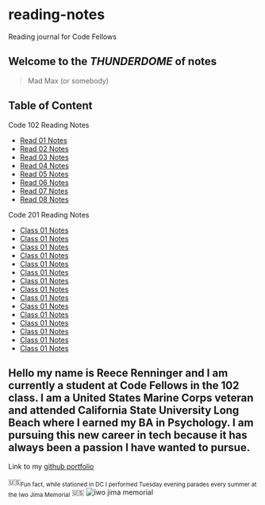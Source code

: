# reading-notes

Reading journal for Code Fellows

## **Welcome to the _THUNDERDOME_ of notes**

> Mad Max (or somebody)

## Table of Content

Code 102 Reading Notes

- [Read 01 Notes](102ClassNotes/read01notes.md)
- [Read 02 Notes](102ClassNotes/read02notes.md)
- [Read 03 Notes](102ClassNotes/read03notes.md)
- [Read 04 Notes](102ClassNotes/read04notes.md)
- [Read 05 Notes](102ClassNotes/read05notes.md)
- [Read 06 Notes](102ClassNotes/read06notes.md)
- [Read 07 Notes](102ClassNotes/read07notes.md)
- [Read 08 Notes](102ClassNotes/read08notes.md)

Code 201 Reading Notes

- [Class 01 Notes](201ClassNotes/201classOne.md)
- [Class 01 Notes](201ClassNotes/201classTwo.md)
- [Class 01 Notes](201ClassNotes/201classThree.md)
- [Class 01 Notes](201ClassNotes/201classFour.md)
- [Class 01 Notes](201ClassNotes/201classFive.md)
- [Class 01 Notes](201ClassNotes/201classSix.md)
- [Class 01 Notes](201ClassNotes/201classSeven.md)
- [Class 01 Notes](201ClassNotes/201classEight.md)
- [Class 01 Notes](201ClassNotes/201classNine.md)
- [Class 01 Notes](201ClassNotes/201classTen.md)
- [Class 01 Notes](h201ClassNotes/201classEleven.md)
- [Class 01 Notes](201ClassNotes/201classTwelve.md)
- [Class 01 Notes](201ClassNotes/201classThirteen.md)
- [Class 01 Notes](201ClassNotes/201classFourteen.md)
- [Class 01 Notes](201ClassNotes/201classFifteen.md)

## Hello my name is Reece Renninger and I am currently a student at Code Fellows in the 102 class. I am a United States Marine Corps veteran and attended California State University Long Beach where I earned my BA in Psychology.  I am pursuing this new career in tech because it has always been a passion I have wanted to pursue.

Link to my [github portfolio](https://github.com/ReeceRenninger)

🇺🇸<sub>Fun fact, while stationed in DC I performed Tuesday evening parades every summer at the Iwo Jima Memorial</sub>  🇺🇸
![iwo jima memorial](https://user-images.githubusercontent.com/109825175/211393677-c34b7228-5544-451a-b9de-376c6deef759.jpeg)
